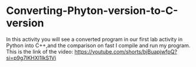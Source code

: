 # Converting-Phyton-version-to-C-version
In this activity you will see a converted program in our first lab activity in Python into C++,and the comparison on fast I compile and run my program.
This is the link of the video:
https://youtube.com/shorts/bjBuapjwfpQ?si=p9g7lKHXl1IkS1Vi
